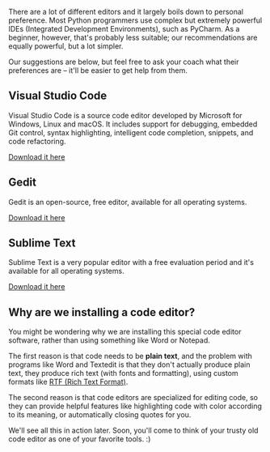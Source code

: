 There are a lot of different editors and it largely boils down to personal 
preference. 
Most Python programmers use complex but extremely powerful IDEs 
(Integrated Development Environments), such as PyCharm. 
As a beginner, however, that's probably less suitable; our recommendations 
are equally powerful, but a lot simpler.

Our suggestions are below, but feel free to ask your coach what their 
preferences are – it'll be easier to get help from them.

## Visual Studio Code

Visual Studio Code is a source code editor developed by Microsoft for Windows, 
Linux and macOS. 
It includes support for debugging, embedded Git control, syntax highlighting, 
intelligent code completion, snippets, and code refactoring.

[Download it here](https://code.visualstudio.com/)

## Gedit

Gedit is an open-source, free editor, available for all operating systems.

[Download it here](https://wiki.gnome.org/Apps/Gedit#Download)

## Sublime Text

Sublime Text is a very popular editor with a free evaluation period and it's 
available for all operating systems.

[Download it here](https://www.sublimetext.com/)

## Why are we installing a code editor?

You might be wondering why we are installing this special code editor software, 
rather than using something like Word or Notepad.

The first reason is that code needs to be **plain text**, and the problem with 
programs like Word and Textedit is that they don't actually produce plain text, 
they produce rich text (with fonts and formatting), using custom formats like 
[RTF (Rich Text Format)](https://en.wikipedia.org/wiki/Rich_Text_Format).

The second reason is that code editors are specialized for editing code, so they 
can provide helpful features like highlighting code with color according to its 
meaning, or automatically closing quotes for you.

We'll see all this in action later. Soon, you'll come to think of your trusty 
old code editor as one of your favorite tools. :)

